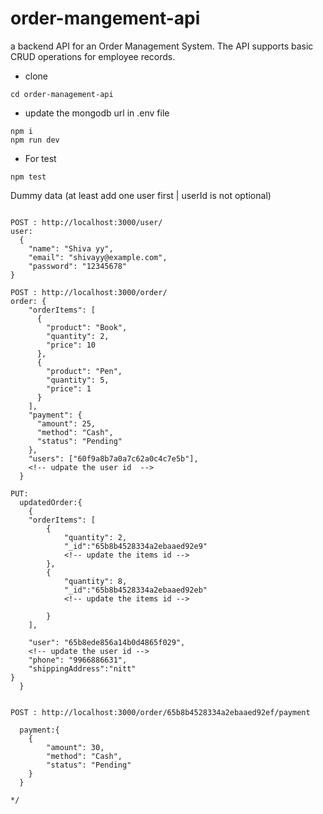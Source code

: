 # order-mangement-api
a backend API for an Order Management System. The API supports basic CRUD operations for employee records. 

- clone 
```
cd order-management-api
```
- update the mongodb url in .env file
```
npm i
npm run dev
```

- For test 
```
npm test 
```

Dummy data (at least add one user first | userId is not optional)
```

POST : http://localhost:3000/user/
user:
  {
    "name": "Shiva yy",
    "email": "shivayy@example.com",
    "password": "12345678"
}

POST : http://localhost:3000/order/
order: {
    "orderItems": [
      {
        "product": "Book",
        "quantity": 2,
        "price": 10
      },
      {
        "product": "Pen",
        "quantity": 5,
        "price": 1
      }
    ],
    "payment": {
      "amount": 25,
      "method": "Cash",
      "status": "Pending"
    },
    "users": ["60f9a8b7a0a7c62a0c4c7e5b"], 
    <!-- udpate the user id  -->
  }

PUT: 
  updatedOrder:{
    {
    "orderItems": [
        {
            "quantity": 2,
          	"_id":"65b8b4528334a2ebaaed92e9" 
            <!-- update the items id -->
        },
        {
            "quantity": 8,
          	"_id":"65b8b4528334a2ebaaed92eb"
            <!-- update the items id -->

        }
    ],

    "user": "65b8ede856a14b0d4865f029",
    <!-- update the user id -->
  	"phone": "9966886631",
  	"shippingAddress":"nitt"
}
  }


POST : http://localhost:3000/order/65b8b4528334a2ebaaed92ef/payment

  payment:{
    {
        "amount": 30,
        "method": "Cash",
        "status": "Pending"
    }
  }

*/
```


